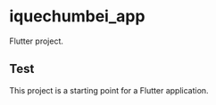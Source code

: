 # iquechumbei_app

Flutter project.

## Test

This project is a starting point for a Flutter application.

